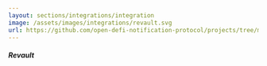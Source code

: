 ```yaml
---
layout: sections/integrations/integration
image: /assets/images/integrations/revault.svg
url: https://github.com/open-defi-notification-protocol/projects/tree/master/revault
---
```


##### Revault